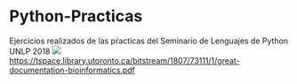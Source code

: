 # Python-Practicas
Ejercicios realizados de las pŕacticas del Seminario de Lenguajes de Python UNLP 2018
<img src="https://tspace.library.utoronto.ca/bitstream/1807/73111/1/great-documentation-bioinformatics.pdf">
<embed>https://tspace.library.utoronto.ca/bitstream/1807/73111/1/great-documentation-bioinformatics.pdf</embed>
